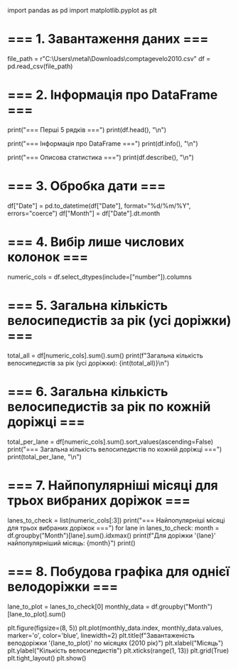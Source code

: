 import pandas as pd
import matplotlib.pyplot as plt

# === 1. Завантаження даних ===
file_path = r"C:\Users\metal\Downloads\comptagevelo2010.csv"
df = pd.read_csv(file_path)

# === 2. Інформація про DataFrame ===
print("=== Перші 5 рядків ===")
print(df.head(), "\n")

print("=== Інформація про DataFrame ===")
print(df.info(), "\n")

print("=== Описова статистика ===")
print(df.describe(), "\n")

# === 3. Обробка дати ===
df["Date"] = pd.to_datetime(df["Date"], format="%d/%m/%Y", errors="coerce")
df["Month"] = df["Date"].dt.month

# === 4. Вибір лише числових колонок ===
numeric_cols = df.select_dtypes(include=["number"]).columns

# === 5. Загальна кількість велосипедистів за рік (усі доріжки) ===
total_all = df[numeric_cols].sum().sum()
print(f"Загальна кількість велосипедистів за рік (усі доріжки): {int(total_all)}\n")

# === 6. Загальна кількість велосипедистів за рік по кожній доріжці ===
total_per_lane = df[numeric_cols].sum().sort_values(ascending=False)
print("=== Загальна кількість велосипедистів по кожній доріжці ===")
print(total_per_lane, "\n")

# === 7. Найпопулярніші місяці для трьох вибраних доріжок ===
lanes_to_check = list(numeric_cols[:3])
print("=== Найпопулярніші місяці для трьох вибраних доріжок ===")
for lane in lanes_to_check:
    month = df.groupby("Month")[lane].sum().idxmax()
    print(f"Для доріжки '{lane}' найпопулярніший місяць: {month}")
print()

# === 8. Побудова графіка для однієї велодоріжки ===
lane_to_plot = lanes_to_check[0]
monthly_data = df.groupby("Month")[lane_to_plot].sum()

plt.figure(figsize=(8, 5))
plt.plot(monthly_data.index, monthly_data.values, marker='o', color='blue', linewidth=2)
plt.title(f"Завантаженість велодоріжки '{lane_to_plot}' по місяцях (2010 рік)")
plt.xlabel("Місяць")
plt.ylabel("Кількість велосипедистів")
plt.xticks(range(1, 13))
plt.grid(True)
plt.tight_layout()
plt.show()
